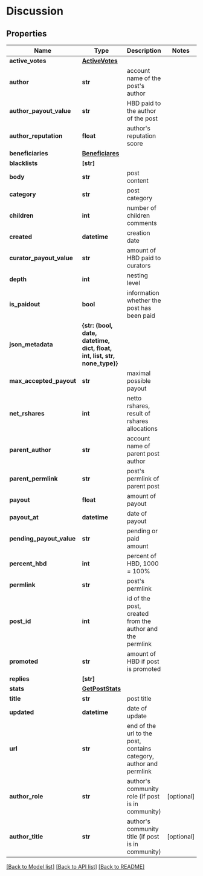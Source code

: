 # Discussion

## Properties
Name | Type | Description | Notes
------------ | ------------- | ------------- | -------------
**active_votes** | [**ActiveVotes**](ActiveVotes.md) |  | 
**author** | **str** | account name of the post&#39;s author | 
**author_payout_value** | **str** | HBD paid to the author of the post | 
**author_reputation** | **float** | author&#39;s reputation score | 
**beneficiaries** | [**Beneficiares**](Beneficiares.md) |  | 
**blacklists** | **[str]** |  | 
**body** | **str** | post content | 
**category** | **str** | post category | 
**children** | **int** | number of children comments | 
**created** | **datetime** | creation date | 
**curator_payout_value** | **str** | amount of HBD paid to curators | 
**depth** | **int** | nesting level | 
**is_paidout** | **bool** | information whether the post has been paid | 
**json_metadata** | **{str: (bool, date, datetime, dict, float, int, list, str, none_type)}** |  | 
**max_accepted_payout** | **str** | maximal possible payout | 
**net_rshares** | **int** | netto rshares, result of rshares allocations | 
**parent_author** | **str** | account name of parent post author | 
**parent_permlink** | **str** | post&#39;s permlink of parent post | 
**payout** | **float** | amount of payout | 
**payout_at** | **datetime** | date of payout | 
**pending_payout_value** | **str** | pending or paid amount | 
**percent_hbd** | **int** | percent of HBD, 1000 &#x3D; 100% | 
**permlink** | **str** | post&#39;s permlink | 
**post_id** | **int** | id of the post, created from the author and the permlink | 
**promoted** | **str** | amount of HBD if post is promoted | 
**replies** | **[str]** |  | 
**stats** | [**GetPostStats**](GetPostStats.md) |  | 
**title** | **str** | post title | 
**updated** | **datetime** | date of update | 
**url** | **str** | end of the url to the post, contains category, author and permlink | 
**author_role** | **str** | author&#39;s community role (if post is in community) | [optional] 
**author_title** | **str** | author&#39;s community title (if post is in community) | [optional] 

[[Back to Model list]](../README.md#documentation-for-models) [[Back to API list]](../README.md#documentation-for-api-endpoints) [[Back to README]](../README.md)


